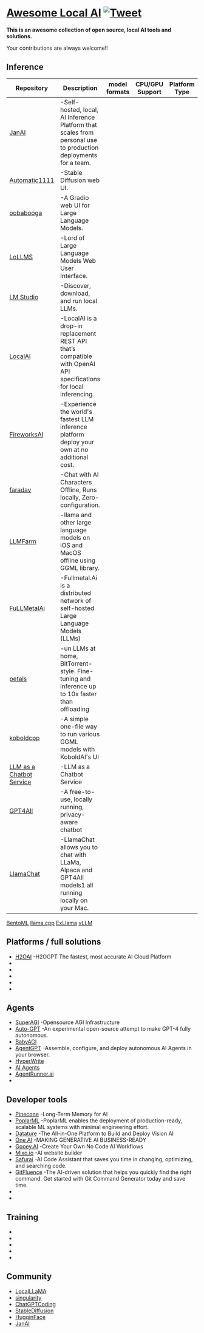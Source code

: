 

# [Awesome Local AI](https://github.com/janhq/awesome-local-ai) [![Tweet](https://img.shields.io/twitter/url/http/shields.io.svg?style=social)](https://twitter.com/intent/tweet?text=Awesome%20Local%20AI%20-%20a%20collection%20of%20open%20source,%20local%20AI%20tools%20and%20solutions%20by%20@jan_dotai&url=https://github.com/janhq/awesome-local-ai&hashtags=AI,OpenSource)

**This is an awesome collection of open source, local AI tools and solutions.**

  Your contributions are always welcome!!


## Inference

| Repository | Description | model formats | CPU/GPU Support | Platform Type
|------------|-----------|------------|------------|------------|
[JanAI](https://github.com/janhq/jan.git)| -Self-hosted, local, AI Inference Platform that scales from personal use to production deployments for a team. |
[Automatic1111](https://github.com/AUTOMATIC1111/stable-diffusion-webui) |-Stable Diffusion web UI. |
[oobabooga](https://github.com/oobabooga/text-generation-webui)| -A Gradio web UI for Large Language Models. |
[LoLLMS](https://github.com/ParisNeo/lollms-webui)| -Lord of Large Language Models Web User Interface. |
[LM Studio](https://lmstudio.ai/)| -Discover, download, and run local LLMs. |
[LocalAI](https://github.com/go-skynet/LocalAI)| -LocalAI is a drop-in replacement REST API that’s compatible with OpenAI API specifications for local inferencing. |
[FireworksAI](https://app.fireworks.ai/)| -Experience the world's fastest LLM inference platform deploy your own at no additional cost. |
[faradav](https://faraday.dev/)| -Chat with AI Characters Offline, Runs locally, Zero-configuration. |
[LLMFarm](https://github.com/guinmoon/LLMFarm)| -llama and other large language models on iOS and MacOS offline using GGML library.
[FuLLMetalAi](https://www.fullmetal.ai/)| -Fullmetal.Ai is a distributed network of self-hosted Large Language Models (LLMs)
[petals](https://github.com/bigscience-workshop/petals)| -un LLMs at home, BitTorrent-style. Fine-tuning and inference up to 10x faster than offloading
[koboldcpp](https://github.com/LostRuins/koboldcpp)| -A simple one-file way to run various GGML models with KoboldAI's UI
[LLM as a Chatbot Service](https://github.com/deep-diver/LLM-As-Chatbot)| -LLM as a Chatbot Service
[GPT4All](https://gpt4all.io)| -A free-to-use, locally running, privacy-aware chatbot
[LlamaChat](https://llamachat.app/) |-LlamaChat allows you to chat with LLaMa, Alpaca and GPT4All models1 all running locally on your Mac.
[BentoML]()
[llama.cpp]()
[ExLlama]()
[vLLM]()


## Platforms / full solutions
* [H2OAI](https://h2o.ai/#tabs-320f3fc63d-item-aa19ad7787-tab) -H2OGPT The fastest, most accurate AI Cloud Platform
* []()
* []()
* []()
* []()
* 
## Agents
* [SuperAGI](https://superagi.com/) -Opensource AGI Infrastructure
* [Auto-GPT](https://github.com/Significant-Gravitas/Auto-GPT) -An experimental open-source attempt to make GPT-4 fully autonomous.
* [BabyAGI](https://github.com/yoheinakajima/babyagi)
* [AgentGPT](https://agentgpt.reworkd.ai/) -Assemble, configure, and deploy autonomous AI Agents in your browser.
* [HyperWrite](https://www.hyperwriteai.com/)
* [AI Agents](https://aiagent.app/)
* [AgentRunner.ai](https://www.agentrunner.ai)
* []()
## Developer tools
* [Pinecone](https://www.pinecone.io) -Long-Term Memory for AI
* [PoplarML](https://www.poplarml.com) -PoplarML enables the deployment of production-ready, scalable ML systems with minimal engineering effort.
* [Datature](https://datature.io) -The All-in-One Platform to Build and Deploy Vision AI 
* [One AI](https://www.oneai.com/) -MAKING GENERATIVE AI BUSINESS-READY
* [Gooey.AI](https://gooey.ai/) -Create Your Own No Code AI Workflows
* [Mixo.io](https://mixo.io/?via=futurepedia) -AI website builder
* [Safurai](https://www.safurai.com) -AI Code Assistant that saves you time in changing, optimizing, and searching code.
* [GitFluence](https://www.gitfluence.com) -The AI-driven solution that helps you quickly find the right command. Get started with Git Command Generator today and save time.
* []()
* []()
## Training
* []()
* []()
* []()
* []()
* []()
## Community
* [LocalLLaMA](https://www.reddit.com/r/LocalLLaMA/)
* [singularity](https://www.reddit.com/r/singularity/)
* [ChatGPTCoding](https://www.reddit.com/r/ChatGPTCoding/)
* [StableDiffusion](https://www.reddit.com/r/StableDiffusion/)
* [HugginFace](https://discord.gg/hugging-face-879548962464493619)
* [JanAI](https://discord.gg/WWjdgYw9Fa)

